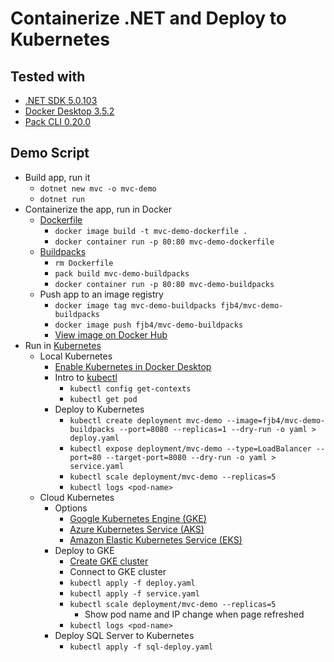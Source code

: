 # Containerize .NET and Deploy to Kubernetes

## Tested with

- [.NET SDK 5.0.103](https://dotnet.microsoft.com/download/visual-studio-sdks)
- [Docker Desktop 3.5.2](https://www.docker.com/products/docker-desktop)
- [Pack CLI 0.20.0](https://buildpacks.io/docs/tools/pack/)

## Demo Script

- Build app, run it
  - `dotnet new mvc -o mvc-demo`
  - `dotnet run`
- Containerize the app, run in Docker
  - [Dockerfile](https://docs.docker.com/engine/reference/builder/)
    - `docker image build -t mvc-demo-dockerfile .`
    - `docker container run -p 80:80 mvc-demo-dockerfile`
  - [Buildpacks](https://buildpacks.io/)
    - `rm Dockerfile`
    - `pack build mvc-demo-buildpacks`
    - `docker container run -p 80:80 mvc-demo-buildpacks`
  - Push app to an image registry
    - `docker image tag mvc-demo-buildpacks fjb4/mvc-demo-buildpacks`
    - `docker image push fjb4/mvc-demo-buildpacks`
    - [View image on Docker Hub](https://hub.docker.com/repository/docker/fjb4/mvc-demo-buildpacks)
- Run in [Kubernetes](https://kubernetes.io/)
  - Local Kubernetes
    - [Enable Kubernetes in Docker Desktop](https://docs.docker.com/desktop/kubernetes/)
    - Intro to [kubectl](https://kubernetes.io/docs/tasks/tools/)
      - `kubectl config get-contexts`
      - `kubectl get pod`
    - Deploy to Kubernetes
      - `kubectl create deployment mvc-demo --image=fjb4/mvc-demo-buildpacks --port=8080 --replicas=1 --dry-run -o yaml > deploy.yaml`
      - `kubectl expose deployment/mvc-demo --type=LoadBalancer --port=80 --target-port=8080 --dry-run -o yaml > service.yaml`
      - `kubectl scale deployment/mvc-demo --replicas=5`
      - `kubectl logs <pod-name>`
  - Cloud Kubernetes
    - Options
      - [Google Kubernetes Engine (GKE)](https://cloud.google.com/kubernetes-engine)
      - [Azure Kubernetes Service (AKS)](https://azure.microsoft.com/en-us/services/kubernetes-service)
      - [Amazon Elastic Kubernetes Service (EKS)](https://aws.amazon.com/eks)
    - Deploy to GKE
      - [Create GKE cluster](https://console.cloud.google.com)
      - Connect to GKE cluster
      - `kubectl apply -f deploy.yaml`
      - `kubectl apply -f service.yaml`
      - `kubectl scale deployment/mvc-demo --replicas=5`
        - Show pod name and IP change when page refreshed
      - `kubectl logs <pod-name>`
    - Deploy SQL Server to Kubernetes
      - `kubectl apply -f sql-deploy.yaml`
  